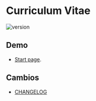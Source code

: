 # Curriculum Vitae
![version](https://img.shields.io/badge/version-1.0.1-blue.svg) 

## Demo
- [Start page](https://felipemonzon.github.io/).

## Cambios
- [CHANGELOG](./CHANGELOG.md)
